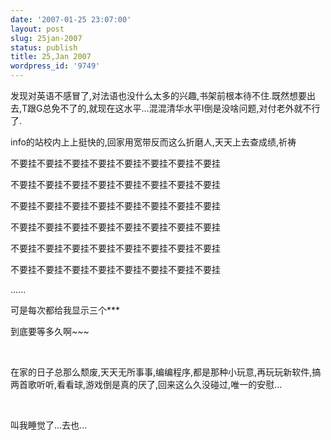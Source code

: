 ```yaml
---
date: '2007-01-25 23:07:00'
layout: post
slug: 25jan-2007
status: publish
title: 25,Jan 2007
wordpress_id: '9749'
---
```





发现对英语不感冒了,对法语也没什么太多的兴趣,书架前根本待不住.既然想要出去,T跟G总免不了的,就现在这水平...混混清华水平I倒是没啥问题,对付老外就不行了.




info的站校内上上挺快的,回家用宽带反而这么折磨人,天天上去查成绩,祈祷




不要挂不要挂不要挂不要挂不要挂不要挂不要挂不要挂




不要挂不要挂不要挂不要挂不要挂不要挂不要挂不要挂




不要挂不要挂不要挂不要挂不要挂不要挂不要挂不要挂




不要挂不要挂不要挂不要挂不要挂不要挂不要挂不要挂




不要挂不要挂不要挂不要挂不要挂不要挂不要挂不要挂




不要挂不要挂不要挂不要挂不要挂不要挂不要挂不要挂




......




可是每次都给我显示三个***




到底要等多久啊~~~




 




在家的日子总那么颓废,天天无所事事,编编程序,都是那种小玩意,再玩玩新软件,搞两首歌听听,看看球,游戏倒是真的厌了,回来这么久没碰过,唯一的安慰...




 




叫我睡觉了...去也...
